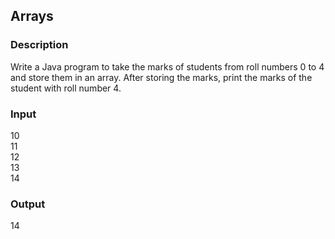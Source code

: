 ## Arrays

### Description

Write a Java program to take the marks of students from roll numbers 0 to 4 and store them in an array. After storing the marks, print the marks of the student with roll number 4.

### Input

10<br>
11<br>
12<br>
13<br>
14

### Output

14
